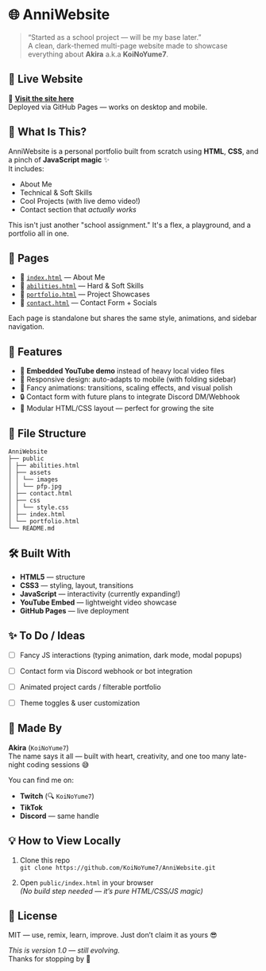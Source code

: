 # 🌐 AnniWebsite

> “Started as a school project — will be my base later.”  
> A clean, dark-themed multi-page website made to showcase everything about **Akira** a.k.a **KoiNoYume7**.


## 🚀 Live Website

🎯 **[Visit the site here](https://koinoyume7.github.io/AnniWebsite/)**  
Deployed via GitHub Pages — works on desktop and mobile.


## 📌 What Is This?

AnniWebsite is a personal portfolio built from scratch using **HTML**, **CSS**, and a pinch of **JavaScript magic** ✨  
It includes:
- About Me
- Technical & Soft Skills
- Cool Projects (with live demo video!)
- Contact section that *actually works*

This isn't just another "school assignment." It's a flex, a playground, and a portfolio all in one.


## 🧭 Pages

- 🔹 [`index.html`](index.html) — About Me  
- 🔹 [`abilities.html`](abilities.html) — Hard & Soft Skills  
- 🔹 [`portfolio.html`](portfolio.html) — Project Showcases  
- 🔹 [`contact.html`](contact.html) — Contact Form + Socials

Each page is standalone but shares the same style, animations, and sidebar navigation.


## 🎨 Features

- 🎥 **Embedded YouTube demo** instead of heavy local video files
- 🧠 Responsive design: auto-adapts to mobile (with folding sidebar)
- 🌈 Fancy animations: transitions, scaling effects, and visual polish
- 🔒 Contact form with future plans to integrate Discord DM/Webhook
- 🧩 Modular HTML/CSS layout — perfect for growing the site


## 📁 File Structure


```
AnniWebsite
├── public
│ ├── abilities.html
│ ├── assets
│ │ └── images
│ │ └── pfp.jpg
│ ├── contact.html
│ ├── css
│ │ └── style.css
│ ├── index.html
│ └── portfolio.html
└── README.md
```


## 🛠️ Built With

- **HTML5** — structure
- **CSS3** — styling, layout, transitions
- **JavaScript** — interactivity (currently expanding!)
- **YouTube Embed** — lightweight video showcase
- **GitHub Pages** — live deployment


## ✨ To Do / Ideas

- [ ] Fancy JS interactions (typing animation, dark mode, modal popups)
- [ ] Contact form via Discord webhook or bot integration
- [ ] Animated project cards / filterable portfolio
- [ ] Theme toggles & user customization


## 🖤 Made By

**Akira** (`KoiNoYume7`)  
The name says it all — built with heart, creativity, and one too many late-night coding sessions 😅

You can find me on:
- **Twitch** (🔍 `KoiNoYume7`)
- **TikTok**
- **Discord** — same handle


## 💡 How to View Locally

1. Clone this repo  
   `git clone https://github.com/KoiNoYume7/AnniWebsite.git`

2. Open `public/index.html` in your browser  
   *(No build step needed — it’s pure HTML/CSS/JS magic)*


## 📜 License

MIT — use, remix, learn, improve. Just don’t claim it as yours 😎


*This is version 1.0 — still evolving.*  
Thanks for stopping by 💫
